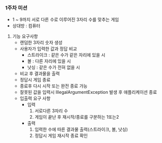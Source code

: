 ### 1주차 미션

- 1 ~ 9까지 서로 다른 수로 이루어진 3자리 수를 맞추는 게임
- 상대방 : 컴퓨터
1. 기능 요구사항
    - 랜덤한 3자리 숫자 생성
    - 사용자가 입력한 값과 정답 비교
      - 스트라이크 : 같은 수가 같은 자리에 있을 시
      - 볼 : 다른 자리에 있을 시
      - 낫싱 : 같은 수가 전혀 없을 시
    - 비교 후 결과물을 출력
    - 정답시 게임 종료
    - 종료후 다시 시작 또는 완전 종료 가능
    - 잘못된 값을 입력시 IllegalArgumentException 발생 후 애플리케이션 종료
    - 입출력 요구 사항
      - 입력
        1) 서로다른 3자리 수
        2) 게임이 끝난 후 재시작/종료를 구분하는 1또는2
      - 출력
        1) 입력한 수에 따른 결과물 출력(스트라이크, 볼, 낫싱)
        2) 정답시 게임 재시작 종료 확인
